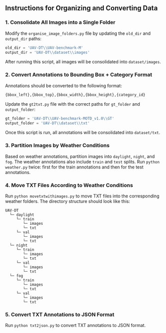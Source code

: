 ## Instructions for Organizing and Converting Data

### 1. Consolidate All Images into a Single Folder

Modify the `organise_image_folders.py` file by updating the `old_dir` and `output_dir` paths:

```python
old_dir = 'UAV-DT\\UAV-benchmark-M'
output_dir = 'UAV-DT\\dataset\\images'
```

After running this script, all images will be consolidated into `dataset/images`.

### 2. Convert Annotations to Bounding Box + Category Format

Annotations should be converted to the following format:

```
{bbox_left},{bbox_top},{bbox_width},{bbox_height},{category_id}
```

Update the `gt2txt.py` file with the correct paths for `gt_folder` and `output_folder`:

```python
gt_folder = 'UAV-DT\\UAV-benchmark-MOTD_v1.0\\GT'
output_folder = 'UAV-DT\\dataset\\txt'
```

Once this script is run, all annotations will be consolidated into `dataset/txt`.

### 3. Partition Images by Weather Conditions

Based on weather annotations, partition images into `daylight`, `night`, and `fog`. The weather annotations also include `train` and `test` splits. Run `python weather.py` twice: first for the train annotations and then for the test annotations.

### 4. Move TXT Files According to Weather Conditions

Run `python movetxtwithimages.py` to move TXT files into the corresponding weather folders. The directory structure should look like this:

```
UAV-DT
  └─ daylight
     └─ train
        └─ images
        └─ txt
     └─ val
        └─ images
        └─ txt
  └─ night
     └─ train
        └─ images
        └─ txt
     └─ val
        └─ images
        └─ txt
  └─ fog
     └─ train
        └─ images
        └─ txt
     └─ val
        └─ images
        └─ txt
```

### 5. Convert TXT Annotations to JSON Format

Run `python txt2json.py` to convert TXT annotations to JSON format.
